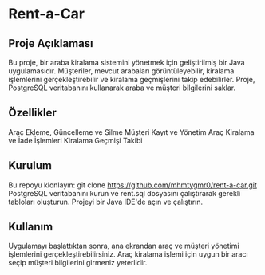 #  Rent-a-Car

## Proje Açıklaması

Bu proje, bir araba kiralama sistemini yönetmek için geliştirilmiş bir Java uygulamasıdır. Müşteriler, mevcut arabaları görüntüleyebilir, kiralama işlemlerini gerçekleştirebilir ve kiralama geçmişlerini takip edebilirler. Proje, PostgreSQL veritabanını kullanarak araba ve müşteri bilgilerini saklar.

## Özellikler

Araç Ekleme, Güncelleme ve Silme
Müşteri Kayıt ve Yönetim
Araç Kiralama ve İade İşlemleri
Kiralama Geçmişi Takibi

## Kurulum

Bu repoyu klonlayın: git clone https://github.com/mhmtygmr0/rent-a-car.git
PostgreSQL veritabanını kurun ve rent.sql dosyasını çalıştırarak gerekli tabloları oluşturun.
Projeyi bir Java IDE'de açın ve çalıştırın.

## Kullanım

Uygulamayı başlattıktan sonra, ana ekrandan araç ve müşteri yönetimi işlemlerini gerçekleştirebilirsiniz.
Araç kiralama işlemi için uygun bir aracı seçip müşteri bilgilerini girmeniz yeterlidir.
